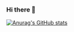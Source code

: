 ### Hi there 👋

[![Anurag's GitHub stats](https://github-readme-stats.vercel.app/api?username=SahilJindal1&count_private=true)](https://github.com/anuraghazra/github-readme-stats)

<!--
**SahilJindal1/SahilJindal1** is a ✨ _special_ ✨ repository because its `README.md` (this file) appears on your GitHub profile.

Here are some ideas to get you started:

- 🔭 I’m currently working on ...
- 🌱 I’m currently learning ...
- 👯 I’m looking to collaborate on ...
- 🤔 I’m looking for help with ...
- 💬 Ask me about ...
- 📫 How to reach me: ...
- 😄 Pronouns: ...
- ⚡ Fun fact: ...
-->
